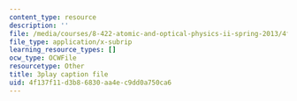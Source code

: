 ```yaml
---
content_type: resource
description: ''
file: /media/courses/8-422-atomic-and-optical-physics-ii-spring-2013/4f137f11d3b86830aa4ec9dd0a750ca6_lJOuPmI--5c.srt
file_type: application/x-subrip
learning_resource_types: []
ocw_type: OCWFile
resourcetype: Other
title: 3play caption file
uid: 4f137f11-d3b8-6830-aa4e-c9dd0a750ca6
---
```


